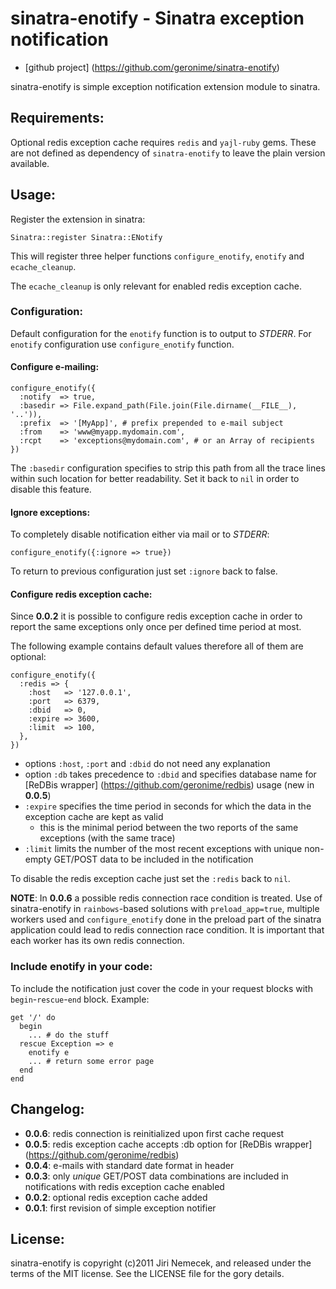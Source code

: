 # sinatra-enotify - Sinatra exception notification

+ [github project] (https://github.com/geronime/sinatra-enotify)

sinatra-enotify is simple exception notification extension module to sinatra.

## Requirements:

Optional redis exception cache requires `redis` and `yajl-ruby` gems.
These are not defined as dependency of `sinatra-enotify` to leave the plain
version available.

## Usage:

Register the extension in sinatra:

    Sinatra::register Sinatra::ENotify

This will register three helper functions `configure_enotify`, `enotify`
and `ecache_cleanup`.

The `ecache_cleanup` is only relevant for enabled redis exception cache.

### Configuration:

Default configuration for the `enotify` function is to output to _STDERR_.
For `enotify` configuration use `configure_enotify` function.

#### Configure e-mailing:

    configure_enotify({
      :notify  => true,
      :basedir => File.expand_path(File.join(File.dirname(__FILE__), '..')),
      :prefix  => '[MyApp]', # prefix prepended to e-mail subject
      :from    => 'www@myapp.mydomain.com',
      :rcpt    => 'exceptions@mydomain.com', # or an Array of recipients
    })

The `:basedir` configuration specifies to strip this path from all the trace
lines within such location for better readability. Set it back to `nil`
in order to disable this feature.

#### Ignore exceptions:

To completely disable notification either via mail or to _STDERR_:

    configure_enotify({:ignore => true})

To return to previous configuration just set `:ignore` back to false.

#### Configure redis exception cache:

Since __0.0.2__ it is possible to configure redis exception cache in order to
report the same exceptions only once per defined time period at most.

The following example contains default values therefore all of them are optional:

    configure_enotify({
      :redis => {
        :host   => '127.0.0.1',
        :port   => 6379,
        :dbid   => 0,
        :expire => 3600,
        :limit  => 100,
      },
    })

  + options `:host`, `:port` and `:dbid` do not need any explanation
  + option `:db` takes precedence to `:dbid` and specifies database name for
  [ReDBis wrapper] (https://github.com/geronime/redbis) usage (new in __0.0.5__)
  + `:expire` specifies the time period in seconds for which the data
  in the exception cache are kept as valid
    + this is the minimal period between the two reports of the same exceptions
  (with the same trace)
  + `:limit` limits the number of the most recent exceptions with unique
  non-empty GET/POST data to be included in the notification

To disable the redis exception cache just set the `:redis` back to `nil`.

__NOTE__: In __0.0.6__ a possible redis connection race condition is treated.
Use of sinatra-enotify in `rainbows`-based solutions with `preload_app=true`,
multiple workers used and `configure_enotify` done in the preload part
of the sinatra application could lead to redis connection race condition.
It is important that each worker has its own redis connection.

### Include enotify in your code:

To include the notification just cover the code in your request blocks
with `begin`-`rescue`-`end` block. Example:

    get '/' do
      begin
        ... # do the stuff
      rescue Exception => e
        enotify e
        ... # return some error page
      end
    end

## Changelog:

+ __0.0.6__: redis connection is reinitialized upon first cache request
+ __0.0.5__: redis exception cache accepts :db option for
  [ReDBis wrapper] (https://github.com/geronime/redbis)
+ __0.0.4__: e-mails with standard date format in header
+ __0.0.3__: only _unique_ GET/POST data combinations are included
  in notifications with redis exception cache enabled
+ __0.0.2__: optional redis exception cache added
+ __0.0.1__: first revision of simple exception notifier

## License:

sinatra-enotify is copyright (c)2011 Jiri Nemecek, and released under the terms
of the MIT license. See the LICENSE file for the gory details.

